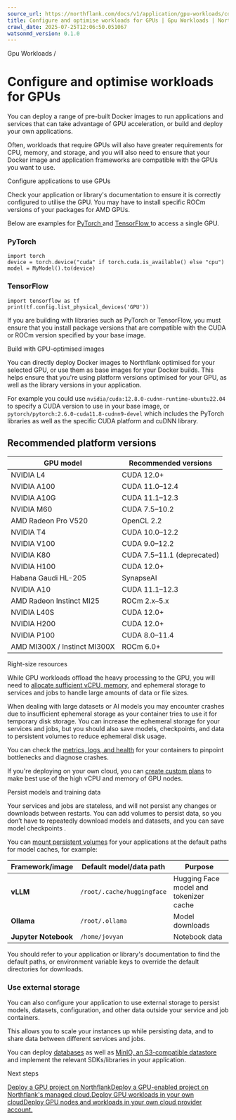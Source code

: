 ```yaml
---
source_url: https://northflank.com/docs/v1/application/gpu-workloads/configure-and-optimise-workloads-for-gpus
title: Configure and optimise workloads for GPUs | Gpu Workloads | Northflank Application docs
crawl_date: 2025-07-25T12:06:50.051067
watsonmd_version: 0.1.0
---
```


Gpu Workloads / 

# Configure and optimise workloads for GPUs

You can deploy a range of pre-built Docker images to run applications and services that can take advantage of GPU acceleration, or build and deploy your own applications.

Often, workloads that require GPUs will also have greater requirements for CPU, memory, and storage, and you will also need to ensure that your Docker image and application frameworks are compatible with the GPUs you want to use.

Configure applications to use GPUs

Check your application or library's documentation to ensure it is correctly configured to utilise the GPU. You may have to install specific ROCm versions of your packages for AMD GPUs.

Below are examples for [PyTorch ](https://pytorch.org) and [TensorFlow ](https://www.tensorflow.org) to access a single GPU.

### PyTorch

    
    
    import torch
    device = torch.device("cuda" if torch.cuda.is_available() else "cpu")
    model = MyModel().to(device)
    

### TensorFlow

    
    
    import tensorflow as tf
    print(tf.config.list_physical_devices('GPU'))
    

If you are building with libraries such as PyTorch or TensorFlow, you must ensure that you install package versions that are compatible with the CUDA or ROCm version specified by your base image.

Build with GPU-optimised images

You can directly deploy Docker images to Northflank optimised for your selected GPU, or use them as base images for your Docker builds. This helps ensure that you're using platform versions optimised for your GPU, as well as the library versions in your application.

For example you could use `nvidia/cuda:12.8.0-cudnn-runtime-ubuntu22.04` to specify a CUDA version to use in your base image, or `pytorch/pytorch:2.6.0-cuda11.8-cudnn9-devel` which includes the PyTorch libraries as well as the specific CUDA platform and cuDNN library.

## Recommended platform versions

GPU model| Recommended versions  
---|---  
NVIDIA L4| CUDA 12.0+  
NVIDIA A100| CUDA 11.0–12.4  
NVIDIA A10G| CUDA 11.1–12.3  
NVIDIA M60| CUDA 7.5–10.2  
AMD Radeon Pro V520| OpenCL 2.2  
NVIDIA T4| CUDA 10.0–12.2  
NVIDIA V100| CUDA 9.0–12.2  
NVIDIA K80| CUDA 7.5–11.1 (deprecated)  
NVIDIA H100| CUDA 12.0+  
Habana Gaudi HL-205| SynapseAI  
NVIDIA A10| CUDA 11.1–12.3  
AMD Radeon Instinct MI25| ROCm 2.x–5.x  
NVIDIA L40S| CUDA 12.0+  
NVIDIA H200| CUDA 12.0+  
NVIDIA P100| CUDA 8.0–11.4  
AMD MI300X / Instinct MI300X| ROCm 6.0+  
  
Right-size resources

While GPU workloads offload the heavy processing to the GPU, you will need to [allocate sufficient vCPU, memory](../scale/scale-cpu-and-memory), and ephemeral storage to services and jobs to handle large amounts of data or file sizes.

When dealing with large datasets or AI models you may encounter crashes due to insufficient ephemeral storage as your container tries to use it for temporary disk storage. You can increase the ephemeral storage for your services and jobs, but you should also save models, checkpoints, and data to persistent volumes to reduce ephemeral disk usage.

You can check the [metrics, logs, and health](../observe/monitor-containers) for your containers to pinpoint bottlenecks and diagnose crashes.

If you're deploying on your own cloud, you can [create custom plans](../bring-your-own-cloud/create-custom-resource-plans) to make best use of the high vCPU and memory of GPU nodes.

Persist models and training data

Your services and jobs are stateless, and will not persist any changes or downloads between restarts. You can add volumes to persist data, so you don’t have to repeatedly download models and datasets, and you can save model checkpoints .

You can [mount persistent volumes](../databases-and-persistence/add-a-volume) for your applications at the default paths for model caches, for example:

Framework/image| Default model/data path| Purpose  
---|---|---  
**vLLM**| `/root/.cache/huggingface`| Hugging Face model and tokenizer cache  
**Ollama**| `/root/.ollama`| Model downloads  
**Jupyter Notebook**| `/home/jovyan`| Notebook data  
  
You should refer to your application or library's documentation to find the default paths, or environment variable keys to override the default directories for downloads.

### Use external storage

You can also configure your application to use external storage to persist models, datasets, configuration, and other data outside your service and job containers.

This allows you to scale your instances up while persisting data, and to share data between different services and jobs.

You can deploy [databases](../databases-and-persistence/stateful-workloads-on-northflank) as well as [MinIO, an S3-compatible datastore](../databases-and-persistence/deploy-databases-on-northflank/deploy-minio-on-northflank) and implement the relevant SDKs/libraries in your application.

Next steps

[Deploy a GPU project on NorthflankDeploy a GPU-enabled project on Northflank's managed cloud.](/docs/v1/application/gpu-workloads/deploy-gpus-on-northflank-cloud#deploy-a-gpu-enabled-project)[Deploy GPU workloads in your own cloudDeploy GPU nodes and workloads in your own cloud provider account.](/docs/v1/application/gpu-workloads/deploy-gpus-in-your-own-cloud)